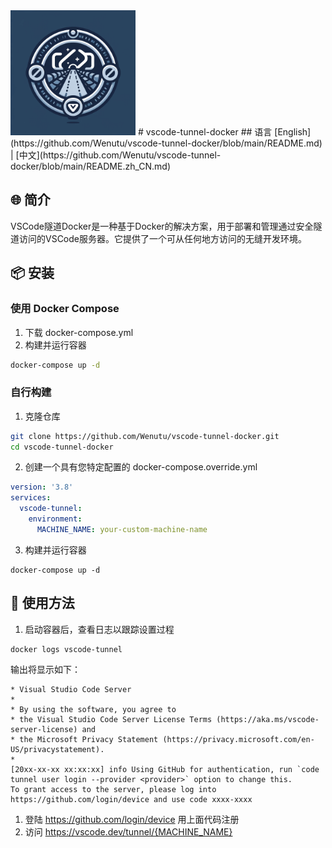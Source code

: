 <img src="./images/logo.png" alt="VSCode Tunnel Docker Logo" width="200" height="200">
# vscode-tunnel-docker
## 语言
[English](https://github.com/Wenutu/vscode-tunnel-docker/blob/main/README.md) | [中文](https://github.com/Wenutu/vscode-tunnel-docker/blob/main/README.zh_CN.md)

## 🌐 简介
VSCode隧道Docker是一种基于Docker的解决方案，用于部署和管理通过安全隧道访问的VSCode服务器。它提供了一个可从任何地方访问的无缝开发环境。

## 📦 安装
### 使用 Docker Compose
1. 下载 docker-compose.yml
2. 构建并运行容器
```bash
docker-compose up -d
```

### 自行构建
1. 克隆仓库
```bash
git clone https://github.com/Wenutu/vscode-tunnel-docker.git
cd vscode-tunnel-docker
```
2. 创建一个具有您特定配置的 docker-compose.override.yml
```yml
version: '3.8'
services:
  vscode-tunnel:
    environment:
      MACHINE_NAME: your-custom-machine-name
```
3. 构建并运行容器
```
docker-compose up -d
```

## 🔧 使用方法
1. 启动容器后，查看日志以跟踪设置过程
```bash
docker logs vscode-tunnel
```
输出将显示如下：
```less
* Visual Studio Code Server
*
* By using the software, you agree to
* the Visual Studio Code Server License Terms (https://aka.ms/vscode-server-license) and
* the Microsoft Privacy Statement (https://privacy.microsoft.com/en-US/privacystatement).
*
[20xx-xx-xx xx:xx:xx] info Using GitHub for authentication, run `code tunnel user login --provider <provider>` option to change this.
To grant access to the server, please log into https://github.com/login/device and use code xxxx-xxxx

```

1. 登陆 https://github.com/login/device 用上面代码注册
2. 访问 https://vscode.dev/tunnel/{MACHINE_NAME}


